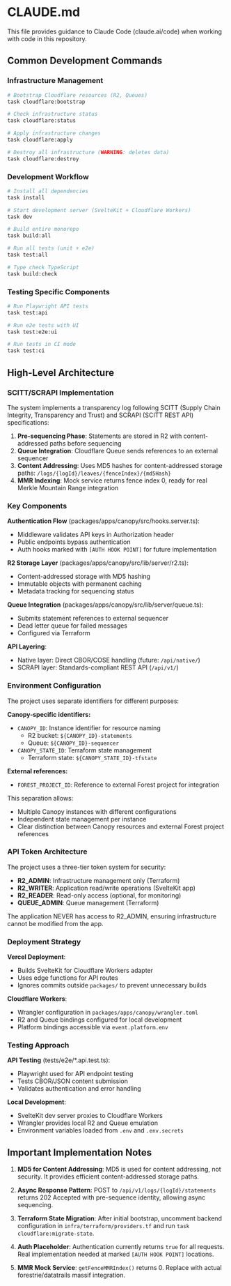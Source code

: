 # CLAUDE.md

This file provides guidance to Claude Code (claude.ai/code) when working with code in this repository.

## Common Development Commands

### Infrastructure Management
```bash
# Bootstrap Cloudflare resources (R2, Queues)
task cloudflare:bootstrap

# Check infrastructure status
task cloudflare:status

# Apply infrastructure changes
task cloudflare:apply

# Destroy all infrastructure (WARNING: deletes data)
task cloudflare:destroy
```

### Development Workflow
```bash
# Install all dependencies
task install

# Start development server (SvelteKit + Cloudflare Workers)
task dev

# Build entire monorepo
task build:all

# Run all tests (unit + e2e)
task test:all

# Type check TypeScript
task build:check
```

### Testing Specific Components
```bash
# Run Playwright API tests
task test:api

# Run e2e tests with UI
task test:e2e:ui

# Run tests in CI mode
task test:ci
```

## High-Level Architecture

### SCITT/SCRAPI Implementation
The system implements a transparency log following SCITT (Supply Chain Integrity, Transparency and Trust) and SCRAPI (SCITT REST API) specifications:

1. **Pre-sequencing Phase**: Statements are stored in R2 with content-addressed paths before sequencing
2. **Queue Integration**: Cloudflare Queue sends references to an external sequencer
3. **Content Addressing**: Uses MD5 hashes for content-addressed storage paths: `/logs/{logId}/leaves/{fenceIndex}/{md5Hash}`
4. **MMR Indexing**: Mock service returns fence index 0, ready for real Merkle Mountain Range integration

### Key Components

**Authentication Flow** (packages/apps/canopy/src/hooks.server.ts):
- Middleware validates API keys in Authorization header
- Public endpoints bypass authentication
- Auth hooks marked with `[AUTH HOOK POINT]` for future implementation

**R2 Storage Layer** (packages/apps/canopy/src/lib/server/r2.ts):
- Content-addressed storage with MD5 hashing
- Immutable objects with permanent caching
- Metadata tracking for sequencing status

**Queue Integration** (packages/apps/canopy/src/lib/server/queue.ts):
- Submits statement references to external sequencer
- Dead letter queue for failed messages
- Configured via Terraform

**API Layering**:
- Native layer: Direct CBOR/COSE handling (future: `/api/native/`)
- SCRAPI layer: Standards-compliant REST API (`/api/v1/`)

### Environment Configuration

The project uses separate identifiers for different purposes:

**Canopy-specific identifiers:**
- `CANOPY_ID`: Instance identifier for resource naming
  - R2 bucket: `${CANOPY_ID}-statements`
  - Queue: `${CANOPY_ID}-sequencer`
- `CANOPY_STATE_ID`: Terraform state management
  - Terraform state: `${CANOPY_STATE_ID}-tfstate`

**External references:**
- `FOREST_PROJECT_ID`: Reference to external Forest project for integration

This separation allows:
- Multiple Canopy instances with different configurations
- Independent state management per instance
- Clear distinction between Canopy resources and external Forest project references

### API Token Architecture

The project uses a three-tier token system for security:
- **R2_ADMIN**: Infrastructure management only (Terraform)
- **R2_WRITER**: Application read/write operations (SvelteKit app)
- **R2_READER**: Read-only access (optional, for monitoring)
- **QUEUE_ADMIN**: Queue management (Terraform)

The application NEVER has access to R2_ADMIN, ensuring infrastructure cannot be modified from the app.

### Deployment Strategy

**Vercel Deployment**:
- Builds SvelteKit for Cloudflare Workers adapter
- Uses edge functions for API routes
- Ignores commits outside `packages/` to prevent unnecessary builds

**Cloudflare Workers**:
- Wrangler configuration in `packages/apps/canopy/wrangler.toml`
- R2 and Queue bindings configured for local development
- Platform bindings accessible via `event.platform.env`

### Testing Approach

**API Testing** (tests/e2e/*.api.test.ts):
- Playwright used for API endpoint testing
- Tests CBOR/JSON content submission
- Validates authentication and error handling

**Local Development**:
- SvelteKit dev server proxies to Cloudflare Workers
- Wrangler provides local R2 and Queue emulation
- Environment variables loaded from `.env` and `.env.secrets`

## Important Implementation Notes

1. **MD5 for Content Addressing**: MD5 is used for content addressing, not security. It provides efficient content-addressed storage paths.

2. **Async Response Pattern**: POST to `/api/v1/logs/{logId}/statements` returns 202 Accepted with pre-sequence identity, allowing async sequencing.

3. **Terraform State Migration**: After initial bootstrap, uncomment backend configuration in `infra/terraform/providers.tf` and run `task cloudflare:migrate-state`.

4. **Auth Placeholder**: Authentication currently returns `true` for all requests. Real implementation needed at marked `[AUTH HOOK POINT]` locations.

5. **MMR Mock Service**: `getFenceMMRIndex()` returns 0. Replace with actual forestrie/datatrails massif integration.